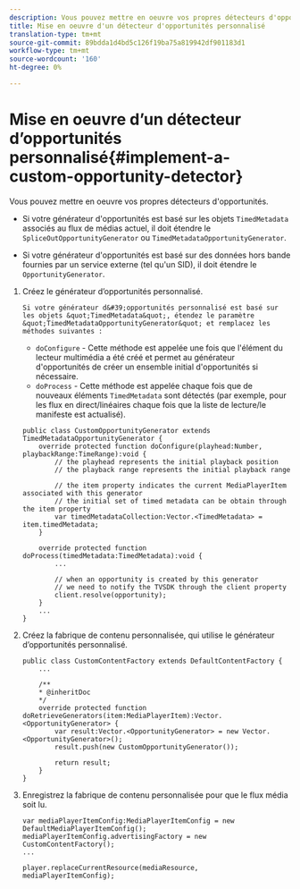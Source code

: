 ```yaml
---
description: Vous pouvez mettre en oeuvre vos propres détecteurs d'opportunités.
title: Mise en oeuvre d'un détecteur d'opportunités personnalisé
translation-type: tm+mt
source-git-commit: 89bdda1d4bd5c126f19ba75a819942df901183d1
workflow-type: tm+mt
source-wordcount: '160'
ht-degree: 0%

---
```



# Mise en oeuvre d’un détecteur d’opportunités personnalisé{#implement-a-custom-opportunity-detector}

Vous pouvez mettre en oeuvre vos propres détecteurs d&#39;opportunités.

* Si votre générateur d&#39;opportunités est basé sur les objets `TimedMetadata` associés au flux de médias actuel, il doit étendre le `SpliceOutOpportunityGenerator` ou `TimedMetadataOpportunityGenerator`.

* Si votre générateur d&#39;opportunités est basé sur des données hors bande fournies par un service externe (tel qu&#39;un SID), il doit étendre le `OpportunityGenerator`.

1. Créez le générateur d’opportunités personnalisé.

       Si votre générateur d&#39;opportunités personnalisé est basé sur les objets &quot;TimedMetadata&quot;, étendez le paramètre &quot;TimedMetadataOpportunityGenerator&quot; et remplacez les méthodes suivantes :
   
   * `doConfigure` - Cette méthode est appelée une fois que l&#39;élément du lecteur multimédia a été créé et permet au générateur d&#39;opportunités de créer un ensemble initial d&#39;opportunités si nécessaire.
   * `doProcess` - Cette méthode est appelée chaque fois que de nouveaux éléments  `TimedMetadata` sont détectés (par exemple, pour les flux en direct/linéaires chaque fois que la liste de lecture/le manifeste est actualisé).

   ```
   public class CustomOpportunityGenerator extends TimedMetadataOpportunityGenerator { 
       override protected function doConfigure(playhead:Number, playbackRange:TimeRange):void { 
           // the playhead represents the initial playback position 
           // the playback range represents the initial playback range 
   
           // the item property indicates the current MediaPlayerItem associated with this generator 
           // the initial set of timed metadata can be obtain through the item property 
           var timedMetadataCollection:Vector.<TimedMetadata> = item.timedMetadata; 
       } 
   
       override protected function doProcess(timedMetadata:TimedMetadata):void { 
           ... 
   
           // when an opportunity is created by this generator 
           // we need to notify the TVSDK through the client property 
           client.resolve(opportunity); 
       }  
       ... 
   }
   ```

1. Créez la fabrique de contenu personnalisée, qui utilise le générateur d’opportunités personnalisé.

   ```
   public class CustomContentFactory extends DefaultContentFactory { 
       ... 
   
       /** 
       * @inheritDoc 
       */ 
       override protected function doRetrieveGenerators(item:MediaPlayerItem):Vector.<OpportunityGenerator> { 
           var result:Vector.<OpportunityGenerator> = new Vector.<OpportunityGenerator>(); 
           result.push(new CustomOpportunityGenerator()); 
   
           return result; 
       } 
   }
   ```

1. Enregistrez la fabrique de contenu personnalisée pour que le flux média soit lu.

   ```
   var mediaPlayerItemConfig:MediaPlayerItemConfig = new DefaultMediaPlayerItemConfig(); 
   mediaPlayerItemConfig.advertisingFactory = new CustomContentFactory(); 
   ... 
   
   player.replaceCurrentResource(mediaResource, mediaPlayerItemConfig);
   ```

